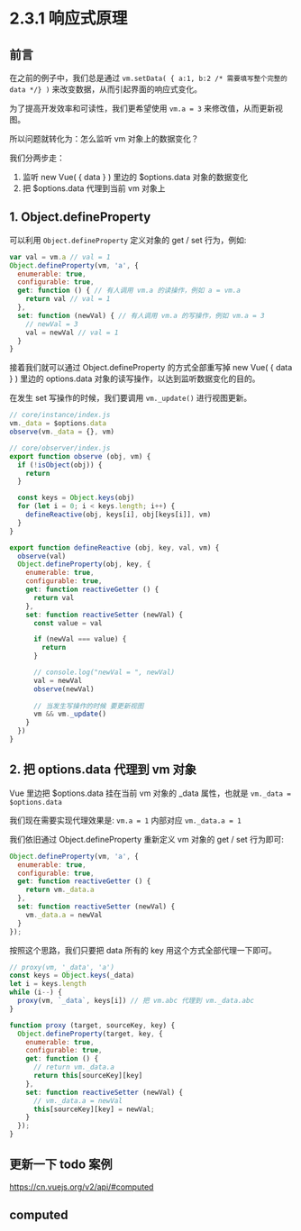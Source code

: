 # 2.3.1 响应式原理

## 前言

在之前的例子中，我们总是通过 ```vm.setData( { a:1, b:2 /* 需要填写整个完整的 data */} )``` 来改变数据，从而引起界面的响应式变化。

为了提高开发效率和可读性，我们更希望使用 ```vm.a = 3``` 来修改值，从而更新视图。

所以问题就转化为：怎么监听 vm 对象上的数据变化？

我们分两步走：

1. 监听 new Vue( { data } ) 里边的 $options.data 对象的数据变化
2. 把 $options.data 代理到当前 vm 对象上

## 1. Object.defineProperty

可以利用 ```Object.defineProperty``` 定义对象的 get / set 行为，例如:

```javascript
var val = vm.a // val = 1
Object.defineProperty(vm, 'a', {
  enumerable: true,
  configurable: true,
  get: function () { // 有人调用 vm.a 的读操作，例如 a = vm.a
    return val // val = 1
  },
  set: function (newVal) { // 有人调用 vm.a 的写操作，例如 vm.a = 3
    // newVal = 3
    val = newVal // val = 1
  }
}
```

接着我们就可以通过 Object.defineProperty 的方式全部重写掉 new Vue( { data } ) 里边的 options.data 对象的读写操作，以达到监听数据变化的目的。

在发生 set 写操作的时候，我们要调用 ```vm._update()``` 进行视图更新。

```javascript
// core/instance/index.js
vm._data = $options.data
observe(vm._data = {}, vm)

// core/observer/index.js
export function observe (obj, vm) {
  if (!isObject(obj)) {
    return
  }

  const keys = Object.keys(obj)
  for (let i = 0; i < keys.length; i++) {
    defineReactive(obj, keys[i], obj[keys[i]], vm)
  }
}

export function defineReactive (obj, key, val, vm) {
  observe(val)
  Object.defineProperty(obj, key, {
    enumerable: true,
    configurable: true,
    get: function reactiveGetter () {
      return val
    },
    set: function reactiveSetter (newVal) {
      const value = val

      if (newVal === value) {
        return
      }

      // console.log("newVal = ", newVal)
      val = newVal
      observe(newVal)
      
      // 当发生写操作的时候 要更新视图
      vm && vm._update()
    }
  })
}
```

## 2. 把 options.data 代理到 vm 对象 

Vue 里边把 $options.data 挂在当前 vm 对象的 \_data 属性，也就是 ```vm._data = $options.data```

我们现在需要实现代理效果是:  ```vm.a = 1``` 内部对应 ```vm._data.a = 1```

我们依旧通过 Object.defineProperty 重新定义 vm 对象的 get / set 行为即可:

```javascript
Object.defineProperty(vm, 'a', {
  enumerable: true,
  configurable: true,
  get: function reactiveGetter () {
    return vm._data.a
  },
  set: function reactiveSetter (newVal) {
    vm._data.a = newVal
  }
});
```

按照这个思路，我们只要把 data 所有的 key 用这个方式全部代理一下即可。

```javascript
// proxy(vm, '_data', 'a')
const keys = Object.keys(_data)
let i = keys.length
while (i--) {
  proxy(vm, `_data`, keys[i]) // 把 vm.abc 代理到 vm._data.abc
}

function proxy (target, sourceKey, key) {
  Object.defineProperty(target, key, {
    enumerable: true,
    configurable: true,
    get: function () { 
      // return vm._data.a
      return this[sourceKey][key]
    },
    set: function reactiveSetter (newVal) {
      // vm._data.a = newVal
      this[sourceKey][key] = newVal;
    }
  });
}
```

## 更新一下 todo 案例

https://cn.vuejs.org/v2/api/#computed

## computed

